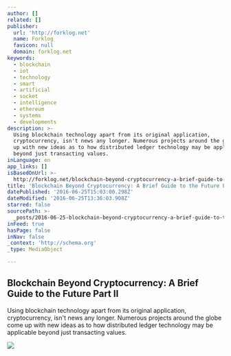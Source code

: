 ```yaml
---
author: []
related: []
publisher:
  url: 'http://forklog.net'
  name: Forklog
  favicon: null
  domain: forklog.net
keywords:
  - blockchain
  - iot
  - technology
  - smart
  - artificial
  - socket
  - intelligence
  - ethereum
  - systems
  - developments
description: >-
  Using blockchain technology apart from its original application,
  cryptocurrency, isn't news any longer. Numerous projects around the globe come
  up with new ideas as to how distributed ledger technology may be applicable
  beyond just transacting values.
inLanguage: en
app_links: []
isBasedOnUrl: >-
  http://forklog.net/blockchain-beyond-cryptocurrency-a-brief-guide-to-the-future-part-ii/
title: 'Blockchain Beyond Cryptocurrency: A Brief Guide to the Future Part II'
datePublished: '2016-06-25T15:03:00.298Z'
dateModified: '2016-06-25T13:36:03.908Z'
starred: false
sourcePath: >-
  _posts/2016-06-25-blockchain-beyond-cryptocurrency-a-brief-guide-to-the-futur.md
inFeed: true
hasPage: false
inNav: false
_context: 'http://schema.org'
_type: MediaObject

---
```

<article style=""><h1>Blockchain Beyond Cryptocurrency: A Brief Guide to the Future Part II</h1><p>Using blockchain technology apart from its original application, cryptocurrency, isn't news any longer. Numerous projects around the globe come up with new ideas as to how distributed ledger technology may be applicable beyond just transacting values.</p><img src="http://forklog.net/wp-content/uploads/2016/06/bitcoinresearch02.png" /></article>
